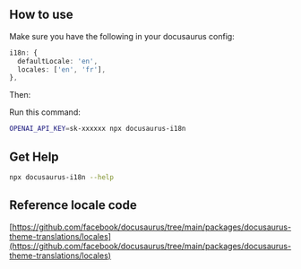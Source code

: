 ## How to use

Make sure you have the following in your docusaurus config:

```ts
i18n: {
  defaultLocale: 'en',
  locales: ['en', 'fr'],
},
```

Then:

Run this command:

```bash
OPENAI_API_KEY=sk-xxxxxx npx docusaurus-i18n
```

## Get Help

```bash
npx docusaurus-i18n --help
```

## Reference locale code

[https://github.com/facebook/docusaurus/tree/main/packages/docusaurus-theme-translations/locales](https://github.com/facebook/docusaurus/tree/main/packages/docusaurus-theme-translations/locales)

